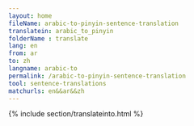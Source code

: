 ```yaml
---
layout: home
fileName: arabic-to-pinyin-sentence-translation
translatein: arabic_to_pinyin
folderName : translate
lang: en
from: ar
to: zh
langname: arabic-to
permalink: /arabic-to-pinyin-sentence-translation
tool: sentence-translations
matchurls: en&&ar&&zh
---
```

{% include section/translateinto.html %}
